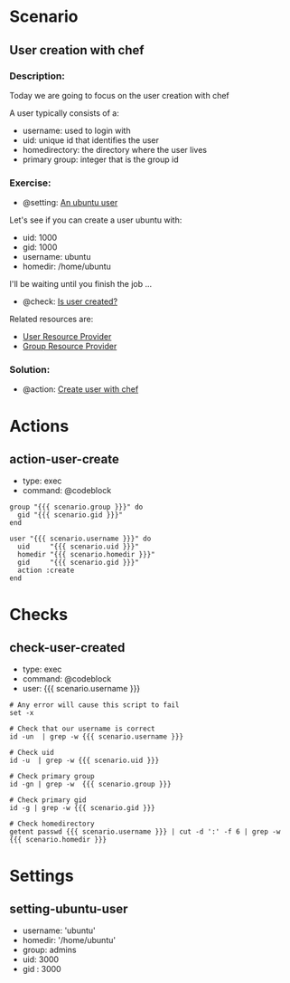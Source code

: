 # Scenario
## User creation with chef
### Description:
Today we are going to focus on the user creation with chef

A user typically consists of a:

- username: used to login with
- uid: unique id that identifies the user
- homedirectory: the directory where the user lives
- primary group: integer that is the group id

### Exercise:
- @setting: [An ubuntu user](#settings-ubuntu-user)

Let's see if you can create a user ubuntu with:

- uid: 1000
- gid: 1000
- username: ubuntu
- homedir: /home/ubuntu

I'll be waiting until you finish the job ...

- @check: [Is user created?](#check-user-created)

Related resources are:
- [User Resource Provider](http://docs.opscode.com/resource_user.html)
- [Group Resource Provider](http://docs.opscode.com/resource_group.html)


### Solution:

- @action: [Create user with chef](#action-user-create)

# Actions
## action-user-create
- type: exec
- command: @codeblock

```chef
group "{{{ scenario.group }}}" do
  gid "{{{ scenario.gid }}}"
end

user "{{{ scenario.username }}}" do
  uid     "{{{ scenario.uid }}}"
  homedir "{{{ scenario.homedir }}}"
  gid     "{{{ scenario.gid }}}"
  action :create
end
```

# Checks
## check-user-created
- type: exec
- command: @codeblock
- user: {{{ scenario.username }}}

```
# Any error will cause this script to fail
set -x

# Check that our username is correct
id -un  | grep -w {{{ scenario.username }}}

# Check uid
id -u  | grep -w {{{ scenario.uid }}}

# Check primary group
id -gn | grep -w  {{{ scenario.group }}}

# Check primary gid
id -g | grep -w {{{ scenario.gid }}}

# Check homedirectory
getent passwd {{{ scenario.username }}} | cut -d ':' -f 6 | grep -w {{{ scenario.homedir }}}
```

# Settings
## setting-ubuntu-user
- username: 'ubuntu'
- homedir: '/home/ubuntu'
- group: admins
- uid: 3000
- gid : 3000

